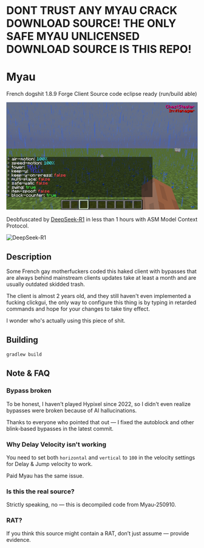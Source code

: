 # DONT TRUST ANY MYAU CRACK DOWNLOAD SOURCE! THE ONLY SAFE MYAU UNLICENSED DOWNLOAD SOURCE IS THIS REPO!

# Myau

French dogshit 1.8.9 Forge Client Source code eclipse ready (run/build able)

![1](/images/image.png)

Deobfuscated by [DeepSeek-R1](https://github.com/deepseek-ai/DeepSeek-R1) in less than 1 hours with ASM Model Context Protocol.

<img src="https://github.com/deepseek-ai/DeepSeek-V2/blob/main/figures/logo.svg?raw=true" width="60%" alt="DeepSeek-R1" />

## Description

Some French gay motherfuckers coded this haked client with bypasses that are always behind mainstream clients updates take at least a month and are usually outdated skidded trash.

The client is almost 2 years old, and they still haven't even implemented a fucking clickgui, the only way to configure this thing is by typing in retarded commands and hope for your changes to take tiny effect.

I wonder who's actually using this piece of shit.

## Building

```bash
gradlew build
```

## Note & FAQ

### Bypass broken

To be honest, I haven't played Hypixel since 2022, so I didn't even realize bypasses were broken because of AI hallucinations.

Thanks to everyone who pointed that out — I fixed the autoblock and other blink-based bypasses in the latest commit.

### Why Delay Velocity isn't working

You need to set both `horizontal` and `vertical` to `100` in the velocity settings for Delay & Jump velocity to work.

Paid Myau has the same issue.

### Is this the real source?

Strictly speaking, no — this is decompiled code from Myau-250910.

### RAT?

If you think this source might contain a RAT, don’t just assume — provide evidence.
